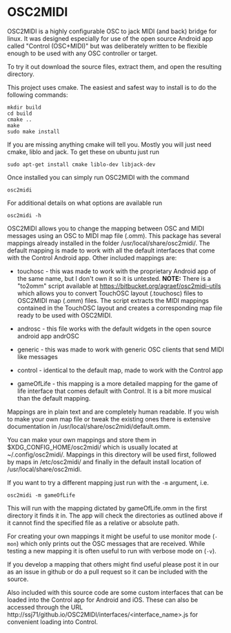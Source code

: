 OSC2MIDI
========

OSC2MIDI is a highly configurable OSC to jack MIDI (and back) bridge for
linux. It was designed especially for use of the open source Android app
called "Control (OSC+MIDI)" but was deliberately written to be flexible enough
to be used with any OSC controller or target.

To try it out download the source files, extract them, and open the resulting
directory.

This project uses cmake. The easiest and safest way to install is to do the
following commands:

    mkdir build
    cd build
    cmake ..
    make
    sudo make install

If you are missing anything cmake will tell you. Mostly you will just need
cmake, liblo and jack. To get these on ubuntu just run

    sudo apt-get install cmake liblo-dev libjack-dev

Once installed you can simply run OSC2MIDI with the command

    osc2midi

For additional details on what options are available run

    osc2midi -h


OSC2MIDI allows you to change the mapping between OSC and MIDI messages using
an OSC to MIDI map file (.omm). This package has several mappings already
installed in the folder /usr/local/share/osc2midi/. The default mapping is
made to work with all the default interfaces that come with the Control
Android app. Other included mappings are:

* touchosc - this was made to work with the proprietary Android app of the
  same name, but I don't own it so it is untested. **NOTE:** There is a
  "to2omm" script available at <https://bitbucket.org/agraef/osc2midi-utils>
  which allows you to convert TouchOSC layout (.touchosc) files to OSC2MIDI
  map (.omm) files. The script extracts the MIDI mappings contained in the
  TouchOSC layout and creates a corresponding map file ready to be used with
  OSC2MIDI.

* androsc - this file works with the default widgets in the open source
  android app andrOSC

* generic - this was made to work with generic OSC clients that send MIDI like
  messages

* control - identical to the default map, made to work with the Control app

* gameOfLife - this mapping is a more detailed mapping for the game of life
  interface that comes default with Control. It is a bit more musical than the
  default mapping.

Mappings are in plain text and are completely human readable. If you wish to
make your own map file or tweak the existing ones there is extensive
documentation in /usr/local/share/osc2midi/default.omm.

You can make your own mappings and store them in $XDG_CONFIG_HOME/osc2midi/
which is usually located at ~/.config/osc2midi/. Mappings in this directory
will be used first, followed by maps in /etc/osc2midi/ and finally in the
default install location of /usr/local/share/osc2midi.

If you want to try a different mapping just run with the `-m` argument, i.e.

    osc2midi -m gameOfLife

This will run with the mapping dictated by gameOfLife.omm in the first
directory it finds it in. The app will check the directories as outlined above 
if it cannot find the specified file as a relative or absolute path.

For creating your own mappings it might be useful to use monitor mode (`-mon`)
which only prints out the OSC messages that are received. While testing a new
mapping it is often useful to run with verbose mode on (`-v`).

If you develop a mapping that others might find useful please post it in our
as an issue in github or do a pull request so it can be included with the source.

Also included with this source code are some custom interfaces that can be
loaded into the Control app for Android and iOS. These can also be accessed
through the URL http://ssj71/github.io/OSC2MIDI/interfaces/<interface_name>.js
for convenient loading into Control.
